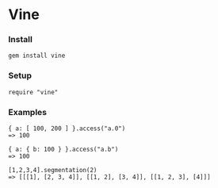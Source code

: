 # Vine


### Install

    gem install vine

### Setup

    require "vine"

### Examples

    { a: [ 100, 200 ] }.access("a.0")
    => 100 

    { a: { b: 100 } }.access("a.b") 
    => 100 

    [1,2,3,4].segmentation(2)
    => [[[1], [2, 3, 4]], [[1, 2], [3, 4]], [[1, 2, 3], [4]]] 




